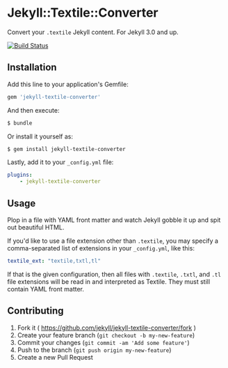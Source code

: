 # Jekyll::Textile::Converter

Convert your `.textile` Jekyll content. For Jekyll 3.0 and up.

[![Build Status](https://travis-ci.org/jekyll/jekyll-textile-converter.svg?branch=master)](https://travis-ci.org/jekyll/jekyll-textile-converter)

## Installation

Add this line to your application's Gemfile:

```ruby
gem 'jekyll-textile-converter'
```

And then execute:

```sh
$ bundle
```

Or install it yourself as:

```sh
$ gem install jekyll-textile-converter
```
Lastly, add it to your `_config.yml` file:

```yaml
plugins:
    - jekyll-textile-converter
```

## Usage

Plop in a file with YAML front matter and watch Jekyll gobble it up and spit out beautiful HTML.

If you'd like to use a file extension other than `.textile`, you may
specify a comma-separated list of extensions in your `_config.yml`, like this:

```yaml
textile_ext: "textile,txtl,tl"
```

If that is the given configuration, then all files with `.textile`,
`.txtl`, and `.tl` file extensions will be read in and interpreted as
Textile. They must still contain YAML front matter.

## Contributing

1. Fork it ( https://github.com/jekyll/jekyll-textile-converter/fork )
2. Create your feature branch (`git checkout -b my-new-feature`)
3. Commit your changes (`git commit -am 'Add some feature'`)
4. Push to the branch (`git push origin my-new-feature`)
5. Create a new Pull Request
